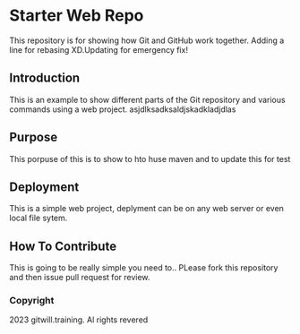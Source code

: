 # Starter Web Repo

This repository is for showing how Git and GitHub work together. Adding a line for rebasing XD.Updating for emergency fix!

## Introduction
This is an example to show different parts of the Git repository and various commands using a web project.
asjdlksadksaldjskadkladjdlas
## Purpose

This porpuse of this is to show to hto huse maven and to update this for test 
## Deployment

This is a simple web project, deplyment can be on any web server or even local file sytem.

## How To Contribute
This is going to be really simple you need to..
PLease fork this repository and then issue pull request for review.
### Copyright
2023 gitwill.training. Al rights revered

